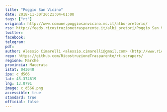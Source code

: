 ```yaml
---
title: "Poggio San Vicino"
date: 2018-11-30T20:21:04+01:00
tags: ["rt"]
original: http://www.comune.poggiosanvicino.mc.it/albo-pretorio/
rss: http://feeds.ricostruzionetrasparente.it/albi_pretori/Poggio San Vicino_feed.xml
twitter: 
facebook: 
telegram: 
pdf: 
author: Alessio Cimarelli <alessio.cimarelli@gmail.com> (http://www.ricostruzionetrasparente.it)
repo: https://github.com/RicostruzioneTrasparente/rt-scrapers/
regione: Marche
provincia: Macerata
istat: 043040
ipa: c_d566
lat: 43.374619
lng: 13.0791
image: c_d566.png
accessible: true
standard: true
official: false
---
```

